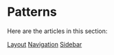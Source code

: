 # Patterns

Here are the articles in this section:

[Layout](/Patterns/#layout)
[Navigation](/Patterns/#navigation)
[Sidebar](/Patterns/#sidebar)